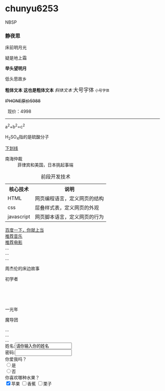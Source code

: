 # chunyu6253
NBSP
<!doctype html>
<html xmlns="http://www.w3.org/1999/xhtml">
<head>
<meta charset="utf-8"/>
</head>
<body>
<h3>静夜思</h3>
<p>床前明月光</p>
<p>疑是地上霜</p>
<p><b>举头望明月</b></p>
<p>低头思故乡</p>
<b>粗体文本</b>
<strong>这也是粗体文本</strong>
<em>斜体文本</em>
<big>大号字体</big>
<small>小号字体</small>
<P><s>IPHONE原价5988</s></P><!--删除线效果-->
<p>&nbsp;&nbsp;现价：4998</p>
<hr/>
<p>a<sup>2</sup>+b<sup>2</sup>=c<sup>2</sup></p>
<p>H<sub>2</sub>SO<sub>4</sub>指的是硫酸分子</p>
<p><u>下划线</u>
<dl>
	<dt>南海仲裁</dt>
	<dd>菲律宾和美国，日本挑起事端</dd>
</dl>
<table>
	<caption>前段开发技术</caption>
	<tr>
	<th>核心技术</th>
	<th>说明</th>
	</tr>
	<tr>
	<td>HTML</td>
	<td>网页编程语言，定义网页的结构</td>
	</tr>
	<tr>
		<td>css</td>
		<td>层叠样式表，定义网页的外观</td>
	</tr>
	<tr>
		<td>javascript</td>
		<td>网页脚本语言，定义网页的行为</td>
	</tr>
</table>
   <a href="www.baidu.com" target="_self">百度一下，你就上当</a>
   <div>
   	  <a href="#music">推荐音乐</a><br/>
   	  <a href="#movie">推荐电影</a><br/>
   </div>
   <div id="music">
   ...<br>
   ...<br>
   ...<br>
    <p>周杰伦的床边故事</p>
    <p>初学者</p>
    <br>
    <br>
    <br>
    </div>
    <div id="movie">
    <p>一光年</p>
    <p>魔导团</p> 	
   ...<br>
   ...<br>
   ...<br>
    </div>
   </div>
   <form name="表单" action="mailto:625372362@qq.com method="post" target="_blank">
   姓名:<input type="text" name="text" value="请你输入你的姓名" size="20" maxlength="10"/><br>
   密码:<input type="passwords" name="passwords" size="20"/><br>
   你爱我吗？<br>
   <input type="radio" name="1" value="valued"/>是<br>
   <input type="radio" name="1"/>否<br>
   你喜欢哪种水果？<br>
   <input type="checkbox" id="checkbox1" checked="checked"/><label for="checkbox1">苹果</label>
   <input type="checkbox" id="checkbox2"/><label for="checkbox2">香蕉</label>
   <input type="checkbox" id="checkbox3"/><label for="checkbox3">栗子</label>
</form>

</body>
</html>
